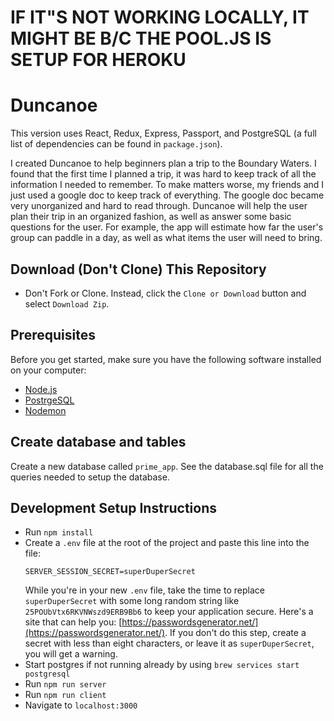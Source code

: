 # IF IT"S NOT WORKING LOCALLY, IT MIGHT BE B/C THE POOL.JS IS SETUP FOR HEROKU
# Duncanoe
This version uses React, Redux, Express, Passport, and PostgreSQL (a full list of dependencies can be found in `package.json`).

I created Duncanoe to help beginners plan a trip to the Boundary Waters. I found that the first time I planned a trip, it was hard to keep track of all the information I needed to remember. To make matters worse, my friends and I just used a google doc to keep track of everything. The google doc became very unorganized and hard to read through. Duncanoe will help the user plan their trip in an organized fashion, as well as answer some basic questions for the user. For example, the app will estimate how far the user's group can paddle in a day, as well as what items the user will need to bring.
## Download (Don't Clone) This Repository

* Don't Fork or Clone. Instead, click the `Clone or Download` button and select `Download Zip`.

## Prerequisites

Before you get started, make sure you have the following software installed on your computer:

- [Node.js](https://nodejs.org/en/)
- [PostrgeSQL](https://www.postgresql.org/)
- [Nodemon](https://nodemon.io/)

## Create database and tables

Create a new database called `prime_app`.
See the database.sql file for all the queries needed to setup the database.


## Development Setup Instructions

* Run `npm install`
* Create a `.env` file at the root of the project and paste this line into the file:
    ```
    SERVER_SESSION_SECRET=superDuperSecret
    ```
    While you're in your new `.env` file, take the time to replace `superDuperSecret` with some long random string like `25POUbVtx6RKVNWszd9ERB9Bb6` to keep your application secure. Here's a site that can help you: [https://passwordsgenerator.net/](https://passwordsgenerator.net/). If you don't do this step, create a secret with less than eight characters, or leave it as `superDuperSecret`, you will get a warning.
* Start postgres if not running already by using `brew services start postgresql`
* Run `npm run server`
* Run `npm run client`
* Navigate to `localhost:3000`

